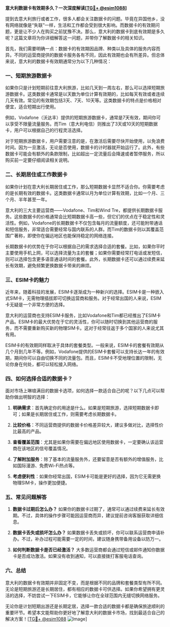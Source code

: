 **意大利数据卡有效期多久？一次深度解读[[TG💪+ @esim1088](https://t.me/s/esim1088)]**

提到去意大利旅行或者工作，很多人都会关注数据卡的问题。毕竟在异国他乡，没有网络就像是“失联”一样，生活和工作都会受到很大影响。而数据卡的有效期问题，更是让不少人在购买之前犹豫不决。那么，意大利的数据卡到底有效期是多久呢？这篇文章将为你详细解答这一问题，并带你了解数据卡的相关知识。

首先，我们需要明确一点：数据卡的有效期因品牌、种类以及具体的服务内容而异。不同的运营商提供的数据卡服务各有不同，因此有效期也会有所差异。但总体来说，意大利的数据卡有效期通常分为以下几种情况：

### 一、短期旅游数据卡

如果你只是计划短期前往意大利旅游，比如几天到一周左右，那么可以选择短期旅游数据卡。这类数据卡通常是以天数为单位计算有效期的，比如每天有效或者连续几天有效。常见的有效期包括3天、7天、10天等。这类数据卡的特点是价格相对便宜，适合短期出行使用。

例如，Vodafone（沃达丰）提供的短期旅游数据卡，通常是7天有效，期间你可以享受不限量流量服务。而Tim（意大利电信）则推出了3天或10天的短期数据卡，用户可以根据自己的行程灵活选择。

对于短期旅游数据卡，用户需要注意的是，在激活后需要尽快开始使用，以免浪费时间。因为一旦激活，无论是否使用，数据卡的计时器就开始运行了。此外，有些数据卡可能会有额外的条款限制，比如超出一定流量后会降速或者暂停服务，所以购买前一定要仔细阅读相关说明。

### 二、长期居住或工作数据卡

如果你计划在意大利长期居住或工作，那么短期数据卡显然不适合你。你需要考虑的是长期有效的数据卡。这类数据卡通常以月为单位计算有效期，比如一个月、三个月、半年甚至一年。

意大利的三大主要运营商——Vodafone、Tim和Wind Tre，都提供长期数据卡服务。这些数据卡的价格通常会比短期数据卡高一些，但它们的优点在于稳定性和灵活性。例如，Vodafone的长期数据卡不仅包含每月的流量额度，还可能附带通话和短信服务，非常适合需要经常与国内联系的人群。而Tim的数据卡则以其覆盖范围广著称，即使你在偏远地区也能保持稳定的网络连接。

长期数据卡的优势在于你可以根据自己的需求选择合适的套餐。比如，如果你平时主要使用手机上网，可以选择流量为主的套餐；如果你需要经常打电话或发短信，则可以选择包含更多语音通话时间的套餐。此外，长期数据卡还可以通过续费来延长有效期，避免频繁更换数据卡带来的麻烦。

### 三、ESIM卡的魅力

近年来，随着科技的发展，ESIM卡逐渐成为一种新兴的选择。ESIM卡是一种嵌入式SIM卡，无需物理插拔即可切换运营商和服务。对于经常出国的人来说，ESIM卡无疑是一个非常方便的选择。

意大利的运营商也支持ESIM卡服务，比如Vodafone和Tim都已经推出了ESIM卡产品。ESIM卡的最大优势在于它的灵活性，你可以随时切换到其他运营商的服务，而不需要重新购买新的物理SIM卡。这对于经常往返于多个国家的人来说尤其有用。

ESIM卡的有效期同样取决于具体的套餐类型。一般来说，ESIM卡的套餐有效期从几个月到几年不等。例如，Vodafone提供的ESIM卡套餐可以支持长达一年的有效期，期间你可以自由切换不同的流量包。而且，ESIM卡不受地理位置的限制，无论你身在何处，都可以轻松接入网络。

### 四、如何选择合适的数据卡？

面对市场上琳琅满目的数据卡选项，如何选择一款适合自己的呢？以下几点可以帮助你做出明智的选择：

1. **明确需求**：首先确定你的用途是什么。如果是短期旅游，选择短期数据卡即可；如果是长期居住或工作，则需要考虑长期数据卡。
   
2. **比较价格**：不同运营商提供的数据卡价格差异较大，建议多做对比，选择性价比最高的产品。

3. **查看覆盖范围**：尤其是如果你需要在偏远地区使用数据卡，一定要确认该运营商在该地区的信号覆盖情况。

4. **了解附加服务**：除了基本的流量服务外，还要留意是否有额外的增值服务，比如国际漫游、免费Wi-Fi热点等。

5. **考虑便利性**：如果你经常出国，ESIM卡可能是更好的选择，因为它无需更换物理SIM卡，操作更加便捷。

### 五、常见问题解答

1. **数据卡过期后怎么办？**
   如果你的数据卡过期了，通常可以通过续费来延长有效期。不过，具体的操作步骤可能因运营商而异，建议提前咨询客服获取详细信息。

2. **数据卡丢失或损坏怎么办？**
   如果数据卡丢失或损坏，你可以联系运营商申请补办。不过，补办过程可能需要一定的时间，建议随身携带备用设备以防万一。

3. **如何判断数据卡是否已经激活？**
   大多数运营商都会通过短信或邮件通知你数据卡是否成功激活。如果没有收到通知，可以直接拨打客服电话查询。

### 六、总结

意大利的数据卡有效期并非固定不变，而是根据不同的品牌和套餐类型有所不同。无论是短期旅游还是长期居住，都有相应的数据卡可供选择。如果你希望拥有更灵活的选择，不妨尝试一下ESIM卡，它能够让你在全球范围内无缝切换网络服务。

无论你是计划短期出游还是长期定居，选择一款合适的数据卡都是确保旅途顺利的重要环节。希望本文能帮助你更好地了解意大利的数据卡市场，找到最适合自己的解决方案！[[TG💪+ @esim1088](https://t.me/s/esim1088) ![Image](https://i.postimg.cc/4NQfJmqS/Snipaste-2025-05-13-00-14-12.png)]